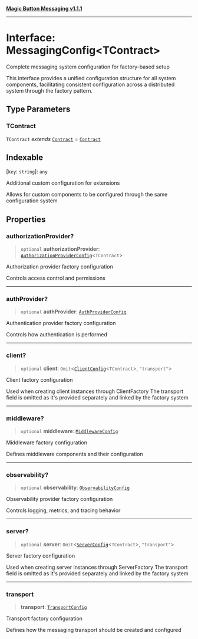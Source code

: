 [**Magic Button Messaging v1.1.1**](../README.md)

***

# Interface: MessagingConfig\<TContract\>

Complete messaging system configuration for factory-based setup

This interface provides a unified configuration structure for all
system components, facilitating consistent configuration across
a distributed system through the factory pattern.

## Type Parameters

### TContract

`TContract` *extends* [`Contract`](../type-aliases/Contract.md) = [`Contract`](../type-aliases/Contract.md)

## Indexable

\[`key`: `string`\]: `any`

Additional custom configuration for extensions

Allows for custom components to be configured through
the same configuration system

## Properties

### authorizationProvider?

> `optional` **authorizationProvider**: [`AuthorizationProviderConfig`](AuthorizationProviderConfig.md)\<`TContract`\>

Authorization provider factory configuration

Controls access control and permissions

***

### authProvider?

> `optional` **authProvider**: [`AuthProviderConfig`](AuthProviderConfig.md)

Authentication provider factory configuration

Controls how authentication is performed

***

### client?

> `optional` **client**: `Omit`\<[`ClientConfig`](ClientConfig.md)\<`TContract`\>, `"transport"`\>

Client factory configuration

Used when creating client instances through ClientFactory
The transport field is omitted as it's provided separately
and linked by the factory system

***

### middleware?

> `optional` **middleware**: [`MiddlewareConfig`](MiddlewareConfig.md)

Middleware factory configuration

Defines middleware components and their configuration

***

### observability?

> `optional` **observability**: [`ObservabilityConfig`](ObservabilityConfig.md)

Observability provider factory configuration

Controls logging, metrics, and tracing behavior

***

### server?

> `optional` **server**: `Omit`\<[`ServerConfig`](ServerConfig.md)\<`TContract`\>, `"transport"`\>

Server factory configuration

Used when creating server instances through ServerFactory
The transport field is omitted as it's provided separately
and linked by the factory system

***

### transport

> **transport**: [`TransportConfig`](TransportConfig.md)

Transport factory configuration

Defines how the messaging transport should be created and configured

